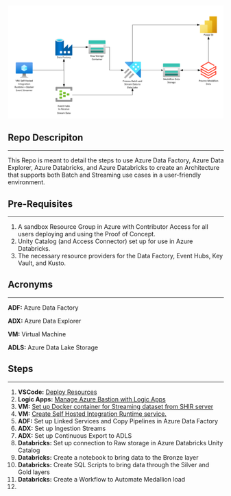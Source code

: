 ![](./docs/allUpArch.png)

## Repo Descripiton
___

This Repo is meant to detail the steps to use Azure Data Factory, Azure Data Explorer, Azure Databricks, and Azure Databricks to create an Architecture that supports both Batch and Streaming use cases in a user-friendly environment. 

## Pre-Requisites
___
1) A sandbox Resource Group in Azure with Contributor Access for all users deploying and using the Proof of Concept.
2) Unity Catalog (and Access Connector) set up for use in Azure Databricks.
3) The necessary resource providers for the Data Factory, Event Hubs, Key Vault, and Kusto.

## Acronyms
____
__ADF:__ Azure Data Factory

__ADX:__ Azure Data Explorer

__VM:__ Virtual Machine

__ADLS:__ Azure Data Lake Storage
   
## Steps
___
1) __VSCode:__ [Deploy Resources](./docs/bicep/deploy.md)
2) __Logic Apps:__ [Manage Azure Bastion with Logic Apps](./docs/logicapps/setUpBastionLogicApps.md)
3) __VM:__ [Set up Docker container for Streaming dataset from SHIR server](./docs/shirvm/streamingSetUp.md)
4) __VM:__ [Create Self Hosted Integration Runtime service.](./docs/shirvm/batchSetUp.md)
5) __ADF:__ Set up Linked Services and Copy Pipelines in Azure Data Factory
6) __ADX:__ Set up Ingestion Streams
7) __ADX:__ Set up Continuous Export to ADLS
8) __Databricks:__ Set up connection to Raw storage in Azure Databricks Unity Catalog
9) __Databricks:__ Create a notebook to bring data to the Bronze layer
10) __Databricks:__ Create SQL Scripts to bring data through the Silver and Gold layers
11) __Databricks:__ Create a Workflow to Automate Medallion load
12) 
